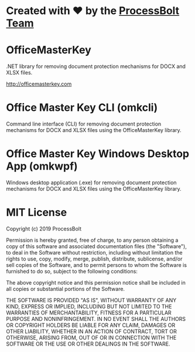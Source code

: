 # Created with :heart: by the [ProcessBolt Team](https://processbolt.com)

# OfficeMasterKey
.NET library for removing document protection mechanisms for DOCX and XLSX files.

http://officemasterkey.com

# Office Master Key CLI (omkcli)
Command line interface (CLI) for removing document protection mechanisms for DOCX and XLSX files using the OfficeMasterKey library.

# Office Master Key Windows Desktop App (omkwpf)
Windows desktop application (.exe) for removing document protection mechanisms for DOCX and XLSX files using the OfficeMasterKey library.


# MIT License

Copyright (c) 2019 ProcessBolt

Permission is hereby granted, free of charge, to any person obtaining a copy
of this software and associated documentation files (the "Software"), to deal
in the Software without restriction, including without limitation the rights
to use, copy, modify, merge, publish, distribute, sublicense, and/or sell
copies of the Software, and to permit persons to whom the Software is
furnished to do so, subject to the following conditions:

The above copyright notice and this permission notice shall be included in all
copies or substantial portions of the Software.

THE SOFTWARE IS PROVIDED "AS IS", WITHOUT WARRANTY OF ANY KIND, EXPRESS OR
IMPLIED, INCLUDING BUT NOT LIMITED TO THE WARRANTIES OF MERCHANTABILITY,
FITNESS FOR A PARTICULAR PURPOSE AND NONINFRINGEMENT. IN NO EVENT SHALL THE
AUTHORS OR COPYRIGHT HOLDERS BE LIABLE FOR ANY CLAIM, DAMAGES OR OTHER
LIABILITY, WHETHER IN AN ACTION OF CONTRACT, TORT OR OTHERWISE, ARISING FROM,
OUT OF OR IN CONNECTION WITH THE SOFTWARE OR THE USE OR OTHER DEALINGS IN THE
SOFTWARE.
